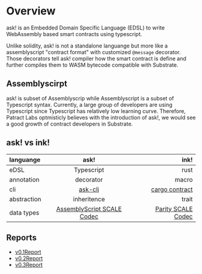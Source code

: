 # Overview
ask! is an Embedded Domain Specific Language (EDSL) to write WebAssembly based smart contracts using typescript.

Unlike solidity, ask! is not a standalone languange but more like a assemblyscript "contract format" with customized `@message` decorator. Those decorators tell ask! compiler how the smart contract is define and further compiles them to WASM bytecode compatible with Substrate.

## Assemblyscirpt
ask! is subset of Assemblyscrip while Assemblyscript is a subset of Typescript syntax. Currently, a large group of developers are using Typescript since Typescript has relatively low learning curve. Therefore, Patract Labs optmisticly believes with the introduction of ask!, we would see a good growth of contract developers in Substrate.

## ask! vs ink!
| languange      | ask! | ink!     |
| :---        |    :----:   |          ---: |
| eDSL      | Typescript       | rust   |
| annotation   | decorator        | macro      |
| cli   | [ask-cli](https://github.com/patractlabs/ask-cli)        | [cargo contract](https://github.com/paritytech/cargo-contract)      |
| abstraction   | inheritence        | trait      |
| data types   | [AssemblyScript SCALE Codec](https://github.com/LimeChain/as-scale-codec) | [Parity SCALE Codec](https://github.com/paritytech/parity-scale-codec)|

## Reports
- [v0.1Report](../reports/v0.1Report.md)
- [v0.2Report](../reports/v0.2Report.md)
- [v0.3Report](../reports/v0.3Report.md)
